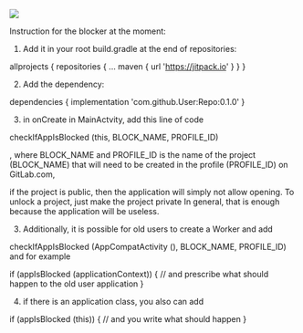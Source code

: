 [![](https://jitpack.io/v/Turskyi/BlockerLibrary.svg)](https://jitpack.io/#Turskyi/BlockerLibrary)

Instruction for the blocker at the moment:
1. Add it in your root build.gradle at the end of repositories:

allprojects {
		repositories {
			...
			maven { url 'https://jitpack.io' }
		}
	}

2. Add the dependency:

dependencies {
		implementation 'com.github.User:Repo:0.1.0'
	}

3. in onСreate in MainActvity,  add this line of code

checkIfAppIsBlocked (this, BLOCK_NAME, PROFILE_ID)

, where BLOCK_NAME and PROFILE_ID is the name of the project (BLOCK_NAME) that will need to be created in the profile (PROFILE_ID) on GitLab.com,

if the project is public, then the application will simply not allow opening.
To unlock a project, just make the project private
In general, that is enough because the application will be useless.

3. Additionally, it is possible for old users to create a Worker and add 

checkIfAppIsBlocked (AppCompatActivity (), BLOCK_NAME, PROFILE_ID)
and for example 

if (appIsBlocked (applicationContext)) {
// and prescribe what should happen to the old user application
}

4. if there is an application class, you also can add

if (appIsBlocked (this)) {
// and you write what should happen
}
